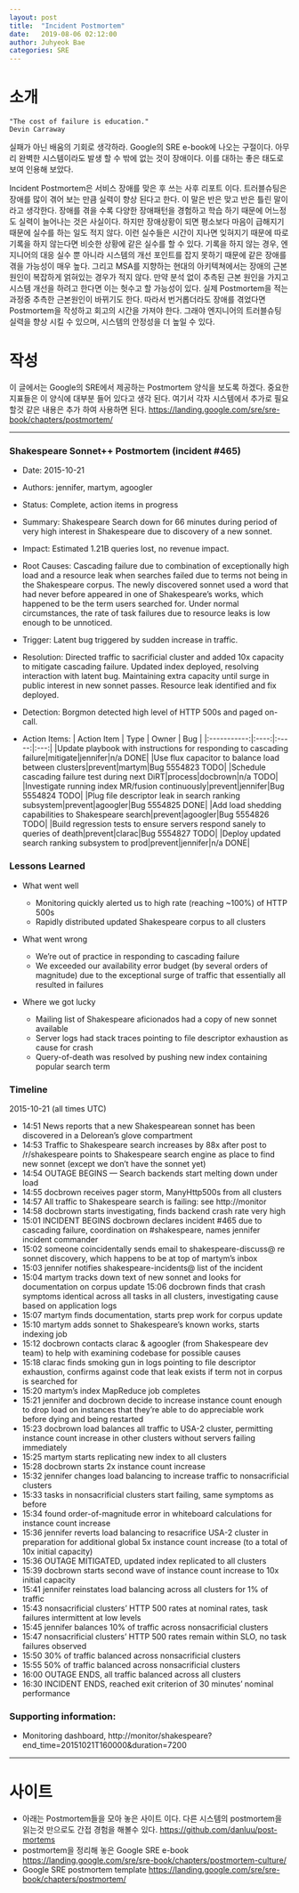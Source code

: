 ```yaml
---
layout: post
title:  "Incident Postmortem"
date:   2019-08-06 02:12:00
author: Juhyeok Bae
categories: SRE
---
```

# 소개
```
"The cost of failure is education."
Devin Carraway
```
실패가 아닌 배움의 기회로 생각하라. Google의 SRE e-book에 나오는 구절이다. 아무리 완벽한 시스템이라도 발생 할 수 밖에 없는 것이 장애이다. 이를 대하는 좋은 태도로 보여 인용해 보았다.

Incident Postmortem은 서비스 장애를 맞은 후 쓰는 사후 리포트 이다. 트러블슈팅은 장애를 많이 겪어 보는 만큼 실력이 향상 된다고 한다. 이 말은 반은 맞고 반은 틀린 말이라고 생각한다. 장애를 겪을 수록 다양한 장애패턴을 경험하고 학습 하기 때문에 어느정도 실력이 늘어나는 것은 사실이다. 하지만 장애상황이 되면 평소보다 마음이 급해지기 때문에 실수를 하는 일도 적지 않다. 이런 실수들은 시간이 지나면 잊혀지기 때문에 따로 기록을 하지 않는다면 비슷한 상황에 같은 실수를 할 수 있다. 기록을 하지 않는 경우, 엔지니어의 대응 실수 뿐 아니라 시스템의 개선 포인트를 잡지 못하기 때문에 같은 장애를 겪을 가능성이 매우 높다. 그리고 MSA를 지향하는 현대의 아키텍쳐에서는 장애의 근본 원인이 복잡하게 얽혀있는 경우가 적지 않다. 만약 분석 없이 추측된 근본 원인을 가지고 시스템 개선을 하려고 한다면 이는 헛수고 할 가능성이 있다. 실제 Postmortem을 적는 과정중 추측한 근본원인이 바뀌기도 한다. 따라서 번거롭더라도 장애를 겪었다면 Postmortem을 작성하고 회고의 시간을 가져야 한다. 그래야 엔지니어의 트러블슈팅 실력을 향상 시킬 수 있으며, 시스템의 안정성을 더 높일 수 있다.

# 작성
이 글에서는 Google의 SRE에서 제공하는 Postmortem 양식을 보도록 하겠다. 중요한 지표들은 이 양식에 대부분 들어 있다고 생각 된다. 여기서 각자 시스템에서 추가로 필요할것 같은 내용은 추가 하여 사용하면 된다.
https://landing.google.com/sre/sre-book/chapters/postmortem/

---
### Shakespeare Sonnet++ Postmortem (incident #465)
- Date: 2015-10-21

- Authors: jennifer, martym, agoogler

- Status: Complete, action items in progress

- Summary: Shakespeare Search down for 66 minutes during period of very high interest in Shakespeare due to discovery of a new sonnet.

- Impact: Estimated 1.21B queries lost, no revenue impact.

- Root Causes: Cascading failure due to combination of exceptionally high load and a resource leak when searches failed due to terms not being in the Shakespeare corpus. The newly discovered sonnet used a word that had never before appeared in one of Shakespeare’s works, which happened to be the term users searched for. Under normal circumstances, the rate of task failures due to resource leaks is low enough to be unnoticed.

- Trigger: Latent bug triggered by sudden increase in traffic.

- Resolution: Directed traffic to sacrificial cluster and added 10x capacity to mitigate cascading failure. Updated index deployed, resolving interaction with latent bug. Maintaining extra capacity until surge in public interest in new sonnet passes. Resource leak identified and fix deployed.

- Detection: Borgmon detected high level of HTTP 500s and paged on-call.

- Action Items:
| Action Item | Type | Owner | Bug |
|:-----------:|:----:|:-----:|:---:|
|Update playbook with instructions for responding to cascading failure|mitigate|jennifer|n/a DONE|
|Use flux capacitor to balance load between clusters|prevent|martym|Bug 5554823 TODO|
|Schedule cascading failure test during next DiRT|process|docbrown|n/a TODO|
|Investigate running index MR/fusion continuously|prevent|jennifer|Bug 5554824 TODO|
|Plug file descriptor leak in search ranking subsystem|prevent|agoogler|Bug 5554825 DONE|
|Add load shedding capabilities to Shakespeare search|prevent|agoogler|Bug 5554826 TODO|
|Build regression tests to ensure servers respond sanely to queries of death|prevent|clarac|Bug 5554827 TODO|
|Deploy updated search ranking subsystem to prod|prevent|jennifer|n/a DONE|

### Lessons Learned
- What went well
  - Monitoring quickly alerted us to high rate (reaching ~100%) of HTTP 500s
  - Rapidly distributed updated Shakespeare corpus to all clusters

- What went wrong
  - We’re out of practice in responding to cascading failure
  - We exceeded our availability error budget (by several orders of magnitude) due to the exceptional surge of traffic that essentially all resulted in failures

- Where we got lucky
  - Mailing list of Shakespeare aficionados had a copy of new sonnet available
  - Server logs had stack traces pointing to file descriptor exhaustion as cause for crash
  - Query-of-death was resolved by pushing new index containing popular search term

### Timeline
2015-10-21 (all times UTC)
  - 14:51 News reports that a new Shakespearean sonnet has been discovered in a Delorean’s glove compartment
  - 14:53 Traffic to Shakespeare search increases by 88x after post to /r/shakespeare points to Shakespeare search engine as place to find new sonnet (except we don’t have the sonnet yet)
  - 14:54 OUTAGE BEGINS — Search backends start melting down under load
  - 14:55 docbrown receives pager storm, ManyHttp500s from all clusters
  - 14:57 All traffic to Shakespeare search is failing: see http://monitor
  - 14:58 docbrown starts investigating, finds backend crash rate very high
  - 15:01 INCIDENT BEGINS docbrown declares incident #465 due to cascading failure, coordination on #shakespeare, names jennifer incident commander
  - 15:02 someone coincidentally sends email to shakespeare-discuss@ re sonnet discovery, which happens to be at top of martym’s inbox
  - 15:03 jennifer notifies shakespeare-incidents@ list of the incident
  - 15:04 martym tracks down text of new sonnet and looks for documentation on corpus update
  15:06 docbrown finds that crash symptoms identical across all tasks in all clusters, investigating cause based on application logs
  - 15:07 martym finds documentation, starts prep work for corpus update
  - 15:10 martym adds sonnet to Shakespeare’s known works, starts indexing job
  - 15:12 docbrown contacts clarac & agoogler (from Shakespeare dev team) to help with examining codebase for possible causes
  - 15:18 clarac finds smoking gun in logs pointing to file descriptor exhaustion, confirms against code that leak exists if term not in corpus is searched for
  - 15:20 martym’s index MapReduce job completes
  - 15:21 jennifer and docbrown decide to increase instance count enough to drop load on instances that they’re able to do appreciable work before dying and being restarted
  - 15:23 docbrown load balances all traffic to USA-2 cluster, permitting instance count increase in other clusters without servers failing immediately
  - 15:25 martym starts replicating new index to all clusters
  - 15:28 docbrown starts 2x instance count increase
  - 15:32 jennifer changes load balancing to increase traffic to nonsacrificial clusters
  - 15:33 tasks in nonsacrificial clusters start failing, same symptoms as before
  - 15:34 found order-of-magnitude error in whiteboard calculations for instance count increase
  - 15:36 jennifer reverts load balancing to resacrifice USA-2 cluster in preparation for additional global 5x instance count increase (to a total of 10x initial capacity)
  - 15:36 OUTAGE MITIGATED, updated index replicated to all clusters
  - 15:39 docbrown starts second wave of instance count increase to 10x initial capacity
  - 15:41 jennifer reinstates load balancing across all clusters for 1% of traffic
  - 15:43 nonsacrificial clusters’ HTTP 500 rates at nominal rates, task failures intermittent at low levels
  - 15:45 jennifer balances 10% of traffic across nonsacrificial clusters
  - 15:47 nonsacrificial clusters’ HTTP 500 rates remain within SLO, no task failures observed
  - 15:50 30% of traffic balanced across nonsacrificial clusters
  - 15:55 50% of traffic balanced across nonsacrificial clusters
  - 16:00 OUTAGE ENDS, all traffic balanced across all clusters
  - 16:30 INCIDENT ENDS, reached exit criterion of 30 minutes’ nominal performance

### Supporting information:
- Monitoring dashboard,
  http://monitor/shakespeare?end_time=20151021T160000&duration=7200

---

# 사이트
- 아래는 Postmortem들을 모아 놓은 사이트 이다. 다른 시스템의 postmortem을 읽는것 만으로도 간접 경험을 해볼수 있다.
  https://github.com/danluu/post-mortems
- postmortem을 정리해 놓은 Google SRE e-book
  https://landing.google.com/sre/sre-book/chapters/postmortem-culture/
- Google SRE postmortem template
  https://landing.google.com/sre/sre-book/chapters/postmortem/
